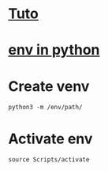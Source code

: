 # [Tuto](https://www.django-rest-framework.org/tutorial/quickstart/)

# [env in python](https://dzone.com/articles/how-to-handle-secrets-in-python#:~:text=Using%20a%20.&text=the%20Python%20code.-,The%20.,store%20secret%20keys%20and%20passwords.&text=Of%20course%2C%20this%20file%20should,even%20after%20you%20delete%20it.)

# Create venv

`python3 -m /env/path/`

# Activate env

`source Scripts/activate`
